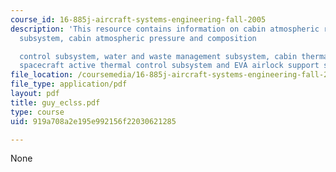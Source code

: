 ```yaml
---
course_id: 16-885j-aircraft-systems-engineering-fall-2005
description: 'This resource contains information on cabin atmospheric revitalization
  subsystem, cabin atmospheric pressure and composition

  control subsystem, water and waste management subsystem, cabin thermal control subsystem,
  spacecraft active thermal control subsystem and EVA airlock support subsystem.'
file_location: /coursemedia/16-885j-aircraft-systems-engineering-fall-2005/919a708a2e195e992156f22030621285_guy_eclss.pdf
file_type: application/pdf
layout: pdf
title: guy_eclss.pdf
type: course
uid: 919a708a2e195e992156f22030621285

---
```

None